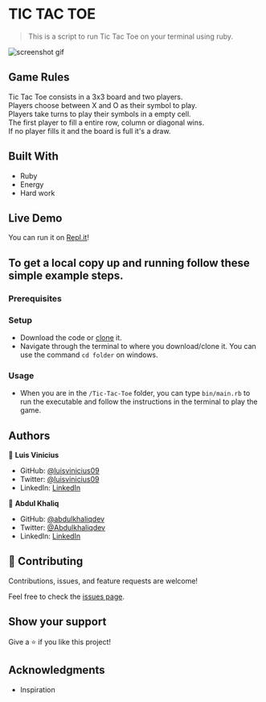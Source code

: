 
# TIC TAC TOE

> This is a script to run Tic Tac Toe on your terminal using ruby.

![screenshot](./app_screenshot.png) gif

## Game Rules

Tic Tac Toe consists in a 3x3 board and two players.<br>
Players choose between X and O as their symbol to play.<br>
Players take turns to play their symbols in a empty cell.<br>
The first player to fill a entire row, column or diagonal wins.<br>
If no player fills it and the board is full it's a draw.

## Built With

- Ruby
- Energy
- Hard work

## Live Demo

You can run it on [Repl.it](https://repl.it/@AbdulKhaliq1/Tic-Tac-Toe#main.rb)!

## To get a local copy up and running follow these simple example steps.

### Prerequisites



### Setup

- Download the code or [clone](https://docs.github.com/en/free-pro-team@latest/github/creating-cloning-and-archiving-repositories/cloning-a-repository) it.
- Navigate through the terminal to where you download/clone it. You can use the command `cd folder` on windows.

### Usage

- When you are in the `/Tic-Tac-Toe` folder, you can type `bin/main.rb` to run the executable and follow the instructions in the terminal to play the game.

## Authors

👤 **Luis Vinicius**

- GitHub: [@luisvinicius09](https://github.com/luisvinicius09)
- Twitter: [@luisvinicius09](https://twitter.com/luisvinicius09)
- LinkedIn: [LinkedIn](https://linkedin.com/in/luis-vinicius)

👤 **Abdul Khaliq**

- GitHub: [@abdulkhaliqdev](https://github.com/abdulkhaliqdev)
- Twitter: [@Abdulkhaliqdev](https://twitter.com/Abdulkhaliqdev)
- LinkedIn: [LinkedIn](https://www.linkedin.com/in/abdul-khaliq-89452b1a9/)

## 🤝 Contributing

Contributions, issues, and feature requests are welcome!

Feel free to check the [issues page](https://github.com/abdulkhaliqdev/Tic-Tac-Toe/issues).

## Show your support

Give a ⭐️ if you like this project!

## Acknowledgments

- Inspiration
